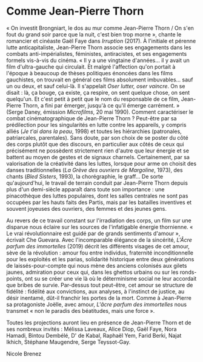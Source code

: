 # Comme Jean-Pierre Thorn

« On investit Brongniart, le dos au mur comme Jean-Pierre Thorn / On s'en fout du grand soir parce que la nuit, c'est bien trop morne », chante le romancier et cinéaste Gaël Faye dans _Irruption_ (2017). À l'initiale et pérenne lutte anticapitaliste, Jean-Pierre Thorn associe ses engagements dans les combats anti-impérialistes, féministes, antiracistes, et ses engagements formels vis-à-vis du cinéma. « Il y a une vingtaine d'années... il y avait un film d'ultra-gauche qui circulait. Et malgré l'affection qu'on portait à l'époque à beaucoup de thèses politiques énoncées dans les films gauchistes, on trouvait en général ces films absolument imbuvables... sauf un ou deux, et sauf celui-là. Il s'appelait _Oser lutter, oser vaincre_. On se disait : là, ça bouge, ça existe, ça respire, on sent quelque chose, on sent quelqu'un. Et c'est petit à petit que le nom du responsable de ce film, Jean-Pierre Thorn, a fini par émerger, jusqu'à ce qu'il émerge carrément. » (Serge Daney, émission _Microfilms_, 20 mai 1990). Comment caractériser le combat cinématographique de Jean-Pierre Thorn ? Peut-être par sa prédilection pour les singularités en lutte contre les appareils, y compris alliés (_Je t'ai dans la peau_, 1998) et toutes les hiérarchies (patronales, patriarcales, parentales). Sans doute, par son choix de se poster du côté des corps plutôt que des discours, en particulier aux côtés de ceux qui précisément ne possèdent strictement rien d'autre que leur énergie et se battent au moyen de gestes et de signaux charnels. Certainement, par sa valorisation de la créativité dans les luttes, lorsque pour arme on choisit des danses traditionnelles (_La Grève des ouvriers de Margoline_, 1973), des chants (_Bled Sisters_, 1993), la chorégraphie, le graff... De sorte qu'aujourd'hui, le travail de terrain conduit par Jean-Pierre Thorn depuis plus d'un demi-siècle apparaît dans toute son importance : une pinacothèque des luttes populaires, dont les salles centrales ne sont pas occupées par les hauts faits des Partis, mais par les batailles inventives et souvent joyeuses des ouvriers, des femmes et des jeunes gens.

Au revers de ce travail constant sur l'irradiation des corps, un film sur une disparue nous éclaire sur les sources de l'infatigable énergie thornienne. « Le vrai révolutionnaire est guidé par de grands sentiments d'amour », écrivait Che Guevara. Avec l'incomparable élégance de la sincérité, _L'Âcre parfum des immortelles_ (2019) décrit les différents visages de cet amour, sève de la révolution : amour fou entre individus, fraternité inconditionnelle pour les exploités et les parias, solidarité historique entre deux générations de laissés-pour-compte qui nous mène des anciens colonisés aux gilets jaunes, admiration pour ceux qui, dans les ghettos urbains ou sur les ronds-points, ont su se créer une vie là où le déterminisme social ne leur accordait que bribes de survie. Par-dessus tout peut-être, cet amour se structure de fidélité : fidélité aux convictions, aux analyses, à l'instinct de justice, au désir inentamé, dût-il franchir les portes de la mort. Comme à Jean-Pierre sa protagoniste Joëlle, avec amour, _L'âcre parfum des immortelles_ nous transmet « non le paradis des béatitudes, mais une force ».

Toutes les projections auront lieu en présence de Jean-Pierre Thorn et de ses nombreux invités : Mélissa Laveaux, Alice Diop, Gaël Faye, Nora Hamadi, Bintou Dembélé, D' de Kabal, Raphaël Yem, Farid Berki, Najat Ikhich, Stéphane Maugendre, Serge Teyssot-Gay.

Nicole Brenez
